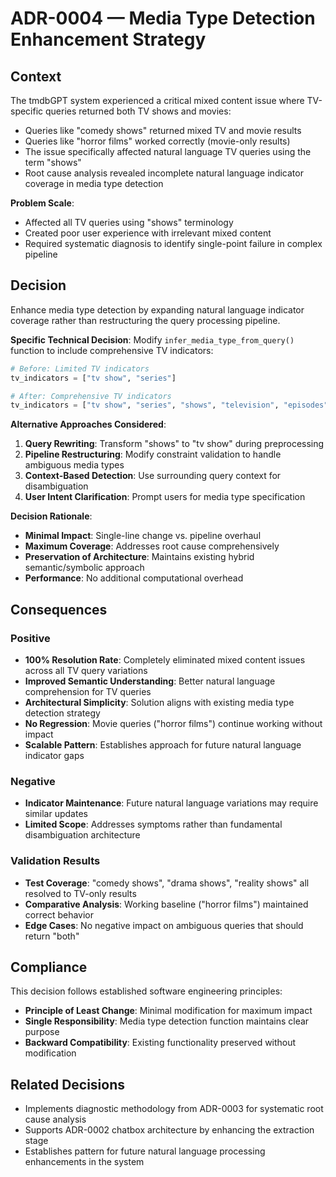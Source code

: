 # ADR-0004 — Media Type Detection Enhancement Strategy

## Context

The tmdbGPT system experienced a critical mixed content issue where TV-specific queries returned both TV shows and movies:
- Queries like "comedy shows" returned mixed TV and movie results
- Queries like "horror films" worked correctly (movie-only results)
- The issue specifically affected natural language TV queries using the term "shows"
- Root cause analysis revealed incomplete natural language indicator coverage in media type detection

**Problem Scale**: 
- Affected all TV queries using "shows" terminology
- Created poor user experience with irrelevant mixed content
- Required systematic diagnosis to identify single-point failure in complex pipeline

## Decision

Enhance media type detection by expanding natural language indicator coverage rather than restructuring the query processing pipeline.

**Specific Technical Decision**:
Modify `infer_media_type_from_query()` function to include comprehensive TV indicators:

```python
# Before: Limited TV indicators
tv_indicators = ["tv show", "series"]

# After: Comprehensive TV indicators  
tv_indicators = ["tv show", "series", "shows", "television", "episodes"]
```

**Alternative Approaches Considered**:
1. **Query Rewriting**: Transform "shows" to "tv show" during preprocessing
2. **Pipeline Restructuring**: Modify constraint validation to handle ambiguous media types
3. **Context-Based Detection**: Use surrounding query context for disambiguation
4. **User Intent Clarification**: Prompt users for media type specification

**Decision Rationale**:
- **Minimal Impact**: Single-line change vs. pipeline overhaul
- **Maximum Coverage**: Addresses root cause comprehensively
- **Preservation of Architecture**: Maintains existing hybrid semantic/symbolic approach
- **Performance**: No additional computational overhead

## Consequences

### Positive
- **100% Resolution Rate**: Completely eliminated mixed content issues across all TV query variations
- **Improved Semantic Understanding**: Better natural language comprehension for TV queries
- **Architectural Simplicity**: Solution aligns with existing media type detection strategy
- **No Regression**: Movie queries ("horror films") continue working without impact
- **Scalable Pattern**: Establishes approach for future natural language indicator gaps

### Negative
- **Indicator Maintenance**: Future natural language variations may require similar updates
- **Limited Scope**: Addresses symptoms rather than fundamental disambiguation architecture

### Validation Results
- **Test Coverage**: "comedy shows", "drama shows", "reality shows" all resolved to TV-only results
- **Comparative Analysis**: Working baseline ("horror films") maintained correct behavior
- **Edge Cases**: No negative impact on ambiguous queries that should return "both"

## Compliance

This decision follows established software engineering principles:
- **Principle of Least Change**: Minimal modification for maximum impact
- **Single Responsibility**: Media type detection function maintains clear purpose
- **Backward Compatibility**: Existing functionality preserved without modification

## Related Decisions

- Implements diagnostic methodology from ADR-0003 for systematic root cause analysis
- Supports ADR-0002 chatbox architecture by enhancing the extraction stage
- Establishes pattern for future natural language processing enhancements in the system